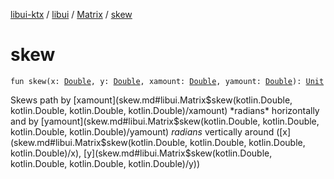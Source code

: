 [libui-ktx](../../index.md) / [libui](../index.md) / [Matrix](index.md) / [skew](./skew.md)

# skew

`fun skew(x: `[`Double`](https://kotlinlang.org/api/latest/jvm/stdlib/kotlin/-double/index.html)`, y: `[`Double`](https://kotlinlang.org/api/latest/jvm/stdlib/kotlin/-double/index.html)`, xamount: `[`Double`](https://kotlinlang.org/api/latest/jvm/stdlib/kotlin/-double/index.html)`, yamount: `[`Double`](https://kotlinlang.org/api/latest/jvm/stdlib/kotlin/-double/index.html)`): `[`Unit`](https://kotlinlang.org/api/latest/jvm/stdlib/kotlin/-unit/index.html)

Skews path by [xamount](skew.md#libui.Matrix$skew(kotlin.Double, kotlin.Double, kotlin.Double, kotlin.Double)/xamount) *radians* horizontally and by [yamount](skew.md#libui.Matrix$skew(kotlin.Double, kotlin.Double, kotlin.Double, kotlin.Double)/yamount) *radians* vertically around ([x](skew.md#libui.Matrix$skew(kotlin.Double, kotlin.Double, kotlin.Double, kotlin.Double)/x), [y](skew.md#libui.Matrix$skew(kotlin.Double, kotlin.Double, kotlin.Double, kotlin.Double)/y))

